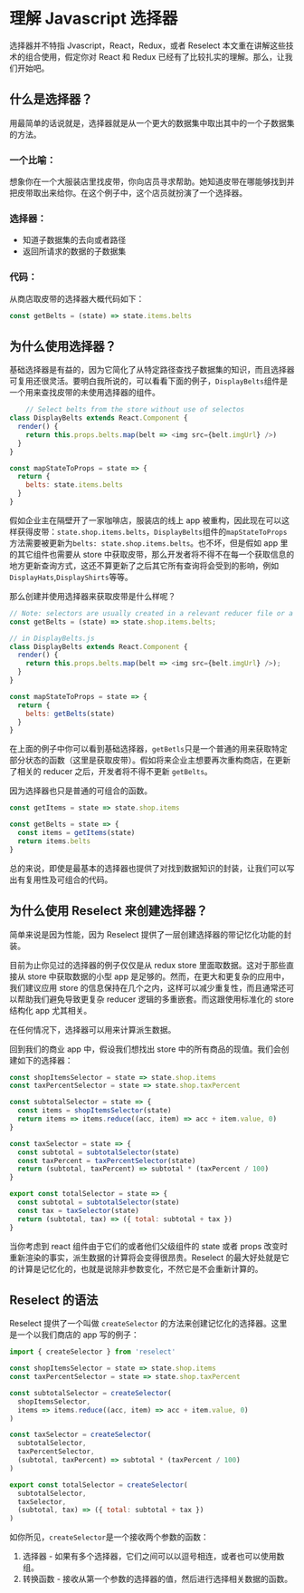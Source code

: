 <!--
 * @Date: 2019-12-30 18:50:22
 * @LastEditors: guangling
 * @LastEditTime : 2019-12-30 20:08:44
 -->
# 理解 Javascript 选择器

选择器并不特指 Jvascript，React，Redux，或者 Reselect 本文重在讲解这些技术的组合使用，假定你对 React 和 Redux 已经有了比较扎实的理解。那么，让我们开始吧。

## 什么是选择器？

用最简单的话说就是，选择器就是从一个更大的数据集中取出其中的一个子数据集的方法。

### 一个比喻：

想象你在一个大服装店里找皮带，你向店员寻求帮助。她知道皮带在哪能够找到并把皮带取出来给你。在这个例子中，这个店员就扮演了一个选择器。

### 选择器：

* 知道子数据集的去向或者路径
* 返回所请求的数据的子数据集

### 代码：

从商店取皮带的选择器大概代码如下：
```javascript
const getBelts = (state) => state.items.belts
```

## 为什么使用选择器？

基础选择器是有益的，因为它简化了从特定路径查找子数据集的知识，而且选择器可复用还很灵活。要明白我所说的，可以看看下面的例子，`DisplayBelts`组件是一个用来查找皮带的未使用选择器的组件。

```javascript
	// Select belts from the store without use of selectos
class DisplayBelts extends React.Component {
  render() {
    return this.props.belts.map(belt => <img src={belt.imgUrl} />)
  }
}

const mapStateToProps = state => {
  return {
    belts: state.items.belts
  }
}
```
假如企业主在隔壁开了一家咖啡店，服装店的线上 app 被重构，因此现在可以这样获得皮带：`state.shop.items.belts`，`DisplayBelts`组件的`mapStateToProps`方法需要被更新为`belts: state.shop.items.belts`。也不坏，但是假如 app 里的其它组件也需要从 store 中获取皮带，那么开发者将不得不在每一个获取信息的地方更新查询方式，这还不算更新了之后其它所有查询将会受到的影响，例如`DisplayHats`,`DisplayShirts`等等。

那么创建并使用选择器来获取皮带是什么样呢？

```javascript
// Note: selectors are usually created in a relevant reducer file or a separate selectors file
const getBelts = (state) => state.shop.items.belts;

// in DisplayBelts.js
class DisplayBelts extends React.Component {
  render() {
    return this.props.belts.map(belt => <img src={belt.imgUrl} />);
  }
}

const mapStateToProps = state => {
  return {
    belts: getBelts(state)
  }
}
```
在上面的例子中你可以看到基础选择器，`getBetls`只是一个普通的用来获取特定部分状态的函数（这里是获取皮带）。假如将来企业主想要再次重构商店，在更新了相关的 reducer 之后，开发者将不得不更新 `getBelts`。

因为选择器也只是普通的可组合的函数。

```javascript
const getItems = state => state.shop.items

const getBelts = state => {
  const items = getItems(state)
  return items.belts
}
```
总的来说，即使是最基本的选择器也提供了对找到数据知识的封装，让我们可以写出有复用性及可组合的代码。

## 为什么使用 Reselect 来创建选择器？

简单来说是因为性能，因为 Reselect 提供了一层创建选择器的带记忆化功能的封装。

目前为止你见过的选择器的例子仅仅是从 redux store 里面取数据。这对于那些直接从 store 中获取数据的小型 app 是足够的。然而，在更大和更复杂的应用中，我们建议应用 store 的信息保持在几个之内，这样可以减少重复性，而且通常还可以帮助我们避免导致更复杂 reducer 逻辑的多重嵌套。而这跟使用标准化的 store 结构化 app 尤其相关。

在任何情况下，选择器可以用来计算派生数据。

回到我们的商业 app 中，假设我们想找出 store 中的所有商品的现值。我们会创建如下的选择器：

```javascript
const shopItemsSelector = state => state.shop.items
const taxPercentSelector = state => state.shop.taxPercent

const subtotalSelector = state => {
  const items = shopItemsSelector(state)
  return items => items.reduce((acc, item) => acc + item.value, 0)
}

const taxSelector = state => {
  const subtotal = subtotalSelector(state)
  const taxPercent = taxPercentSelector(state)
  return (subtotal, taxPercent) => subtotal * (taxPercent / 100)
}

export const totalSelector = state => {
  const subtotal = subtotalSelector(state)
  const tax = taxSelector(state)
  return (subtotal, tax) => ({ total: subtotal + tax })
}
```

当你考虑到 react 组件由于它们的或者他们父级组件的 state 或者 props 改变时重新渲染的事实，派生数据的计算将会变得很昂贵。Reselect 的最大好处就是它的计算是记忆化的，也就是说除非参数变化，不然它是不会重新计算的。

## Reselect 的语法

Reselect 提供了一个叫做 `createSelector` 的方法来创建记忆化的选择器。这里是一个以我们商店的 app 写的例子：

```javascript
import { createSelector } from 'reselect'

const shopItemsSelector = state => state.shop.items
const taxPercentSelector = state => state.shop.taxPercent

const subtotalSelector = createSelector(
  shopItemsSelector,
  items => items.reduce((acc, item) => acc + item.value, 0)
)

const taxSelector = createSelector(
  subtotalSelector,
  taxPercentSelector,
  (subtotal, taxPercent) => subtotal * (taxPercent / 100)
)

export const totalSelector = createSelector(
  subtotalSelector,
  taxSelector,
  (subtotal, tax) => ({ total: subtotal + tax })
)
```

如你所见，`createSelector`是一个接收两个参数的函数：

1. 选择器 - 如果有多个选择器，它们之间可以以逗号相连，或者也可以使用数组。
2. 转换函数 - 接收从第一个参数的选择器的值，然后进行选择相关数据的函数。


